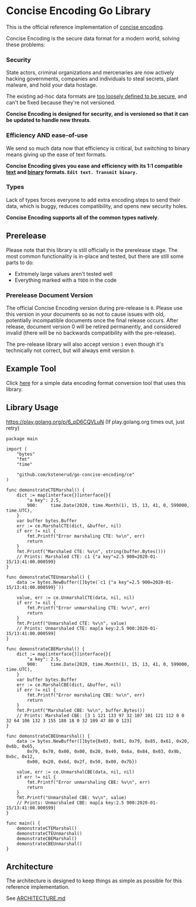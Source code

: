 Concise Encoding Go Library
===========================

This is the official reference implementation of [concise encoding](https://github.com/kstenerud/concise-encoding).

Concise Encoding is the secure data format for a modern world, solving these problems:

### Security

State actors, criminal organizations and mercenaries are now actively hacking governments, companies and individuals to steal secrets, plant malware, and hold your data hostage.

The existing ad-hoc data formats are [too loosely defined to be secure](ce-structure.md#attack-vectors), and can't be fixed because they're not versioned.

**Concise Encoding is designed for security, and is versioned so that it can be updated to handle new threats**.

### Efficiency AND ease-of-use

We send so much data now that efficiency is critical, but switching to binary means giving up the ease of text formats.

**Concise Encoding gives you ease and efficiency with its 1:1 compatible [text](cte-specification.md) and [binary](cbe-specification.md) formats. `Edit text. Transmit binary.`**

### Types

Lack of types forces everyone to add extra encoding steps to send their data, which is buggy, reduces compatibility, and opens new security holes.

**Concise Encoding supports all of the common types natively**.



Prerelease
----------

Please note that this library is still officially in the prerelease stage. The most common functionality is in-place and tested, but there are still some parts to do:

* Extremely large values aren't tested well
* Everything marked with a `TODO` in the code

### Prerelease Document Version

The official Concise Encoding version during pre-release is `0`. Please use this version in your documents so as not to cause issues with old, potentially incompatible documents once the final release occurs. After release, document version 0 will be retired permanently, and considered invalid (there will be no backwards compatibility with the pre-release).

The pre-release library will also accept version `1` even though it's technically not correct, but will always emit version `0`.



Example Tool
------------

Click [here](https://github.com/kstenerud/enctool) for a simple data encoding format conversion tool that uses this library.



Library Usage
-------------

https://play.golang.org/p/6_pD6CQVLuN (If play.golang.org times out, just retry)

```golang
package main

import (
    "bytes"
    "fmt"
    "time"

    "github.com/kstenerud/go-concise-encoding/ce"
)

func demonstrateCTEMarshal() {
    dict := map[interface{}]interface{}{
        "a key": 2.5,
        900:     time.Date(2020, time.Month(1), 15, 13, 41, 0, 599000, time.UTC),
    }
    var buffer bytes.Buffer
    err := ce.MarshalCTE(dict, &buffer, nil)
    if err != nil {
        fmt.Printf("Error marshaling CTE: %v\n", err)
        return
    }
    fmt.Printf("Marshaled CTE: %v\n", string(buffer.Bytes()))
    // Prints: Marshaled CTE: c1 {"a key"=2.5 900=2020-01-15/13:41:00.000599}
}

func demonstrateCTEUnmarshal() {
    data := bytes.NewBuffer([]byte(`c1 {"a key"=2.5 900=2020-01-15/13:41:00.000599}`))

    value, err := ce.UnmarshalCTE(data, nil, nil)
    if err != nil {
        fmt.Printf("Error unmarshaling CTE: %v\n", err)
        return
    }
    fmt.Printf("Unmarshaled CTE: %v\n", value)
    // Prints: Unmarshaled CTE: map[a key:2.5 900:2020-01-15/13:41:00.000599]
}

func demonstrateCBEMarshal() {
    dict := map[interface{}]interface{}{
        "a key": 2.5,
        900:     time.Date(2020, time.Month(1), 15, 13, 41, 0, 599000, time.UTC),
    }
    var buffer bytes.Buffer
    err := ce.MarshalCBE(dict, &buffer, nil)
    if err != nil {
        fmt.Printf("Error marshaling CBE: %v\n", err)
        return
    }
    fmt.Printf("Marshaled CBE: %v\n", buffer.Bytes())
    // Prints: Marshaled CBE: [3 1 121 133 97 32 107 101 121 112 0 0 32 64 106 132 3 155 188 18 0 32 109 47 80 0 123]
}

func demonstrateCBEUnmarshal() {
    data := bytes.NewBuffer([]byte{0x03, 0x01, 0x79, 0x85, 0x61, 0x20, 0x6b, 0x65,
        0x79, 0x70, 0x00, 0x00, 0x20, 0x40, 0x6a, 0x84, 0x03, 0x9b, 0xbc, 0x12,
        0x00, 0x20, 0x6d, 0x2f, 0x50, 0x00, 0x7b})

    value, err := ce.UnmarshalCBE(data, nil, nil)
    if err != nil {
        fmt.Printf("Error unmarshaling CBE: %v\n", err)
        return
    }
    fmt.Printf("Unmarshaled CBE: %v\n", value)
    // Prints: Unmarshaled CBE: map[a key:2.5 900:2020-01-15/13:41:00.000599]
}

func main() {
    demonstrateCTEMarshal()
    demonstrateCTEUnmarshal()
    demonstrateCBEMarshal()
    demonstrateCBEUnmarshal()
}
```


Architecture
------------

The architecture is designed to keep things as simple as possible for this reference implementation.

See [ARCHITECTURE.md](ARCHITECTURE.md)
